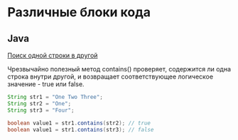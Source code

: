 # Различные блоки кода
## Java

[Поиск одной строки в другой](https://github.com/ShumAhd/Stepik/blob/main/src/main/java/ru/shum/Main.java)

Чрезвычайно полезный метод contains() проверяет, 
содержится ли одна строка внутри другой, 
и возвращает соответствующее логическое значение - true или false.
```java
String str1 = "One Two Three";
String str2 = "One";
String str3 = "Four";

boolean value1 = str1.contains(str2); // true
boolean value1 = str1.contains(str3); // false
```





